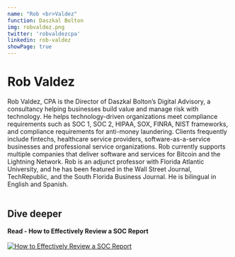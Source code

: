 ```yaml
---
name: "Rob <br>Valdez"
function: Daszkal Bolton
img: robvaldez.png
twitter: 'robvaldezcpa'
linkedin: rob-valdez
showPage: true
---
```


# Rob Valdez
 
Rob Valdez, CPA is the Director of Daszkal Bolton’s Digital Advisory, a consultancy helping businesses build value and manage risk with technology.  He helps technology-driven organizations meet compliance requirements such as SOC 1, SOC 2, HIPAA, SOX, FINRA, NIST frameworks, and compliance requirements for anti-money laundering.  Clients frequently include fintechs, healthcare service providers, software-as-a-service businesses and professional service organizations. Rob currently supports multiple companies that deliver software and services for Bitcoin and the Lightning Network. Rob is an adjunct professor with Florida Atlantic University, and he has been featured in the Wall Street Journal, TechRepublic, and the South Florida Business Journal. He is bilingual in English and Spanish.
<br><br>

## Dive deeper


<div class="grid grid-cols-2 gap-5">
<div class="p-3 my-2">

**Read - How to Effectively Review a SOC Report**  <br><br>
[![How to Effectively Review a SOC Report](/2022/content/rob1.png)](https://www.youtube.com/watch?v=ydOwi0N8p74/)
</div>

</div>

<br>




